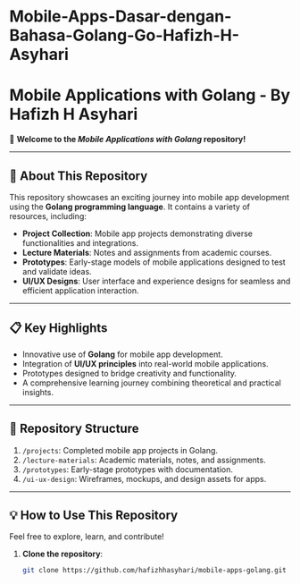 # Mobile-Apps-Dasar-dengan-Bahasa-Golang-Go-Hafizh-H-Asyhari

# **Mobile Applications with Golang - By Hafizh H Asyhari**  

🎉 **Welcome to the *Mobile Applications with Golang* repository!**  

---

## **🌟 About This Repository**  
This repository showcases an exciting journey into mobile app development using the **Golang programming language**. It contains a variety of resources, including:  
- **Project Collection**: Mobile app projects demonstrating diverse functionalities and integrations.  
- **Lecture Materials**: Notes and assignments from academic courses.  
- **Prototypes**: Early-stage models of mobile applications designed to test and validate ideas.  
- **UI/UX Designs**: User interface and experience designs for seamless and efficient application interaction.  

---

## **📋 Key Highlights**  
- Innovative use of **Golang** for mobile app development.  
- Integration of **UI/UX principles** into real-world mobile applications.  
- Prototypes designed to bridge creativity and functionality.  
- A comprehensive learning journey combining theoretical and practical insights.  

---

## **📂 Repository Structure**  
1. `/projects`: Completed mobile app projects in Golang.  
2. `/lecture-materials`: Academic materials, notes, and assignments.  
3. `/prototypes`: Early-stage prototypes with documentation.  
4. `/ui-ux-design`: Wireframes, mockups, and design assets for apps.  

---

## **💡 How to Use This Repository**  
Feel free to explore, learn, and contribute!  
1. **Clone the repository**:  
   ```bash
   git clone https://github.com/hafizhhasyhari/mobile-apps-golang.git

